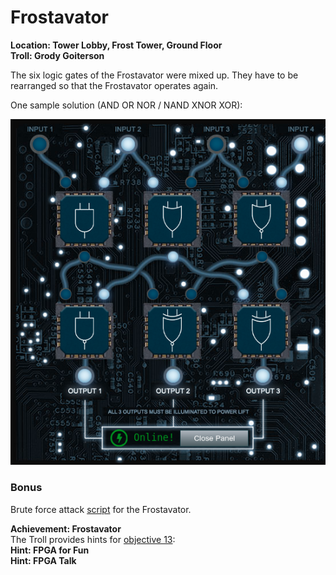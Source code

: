 # Frostavator
**Location: Tower Lobby, Frost Tower, Ground Floor**  
**Troll: Grody Goiterson**

The six logic gates of the Frostavator were mixed up.
They have to be rearranged so that the Frostavator operates again.

One sample solution (AND OR NOR / NAND XNOR XOR):

![Frostavator solution](https://github.com/joergschwarzwaelder/hhc2021/blob/master/Additional/Frostavator.png)
### Bonus
Brute force attack [script](https://github.com/joergschwarzwaelder/hhc2021/blob/master/Additional/frostavator-broteforce.pl) for the Frostavator.


**Achievement: Frostavator**  
The Troll provides hints for [objective 13](https://github.com/joergschwarzwaelder/hhc2021/tree/master/Objective-13):  
**Hint: FPGA for Fun**  
**Hint: FPGA Talk**
